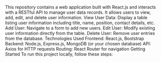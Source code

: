 This repository contains a web application built with React.js and interacts with a RESTful API to manage user data records. It allows users to view, add, edit, and delete user information. View User Data: Display a table listing user information including title, name, position, contact details, etc. Add User: Navigate to a form to add new users. Edit User: Modify existing user information directly from the table. Delete User: Remove user entries from the database. Technologies Used Frontend: React.js, Bootstrap Backend: Node.js, Express.js, MongoDB (or your chosen database) API: Axios for HTTP requests Routing: React Router for navigation Getting Started To run this project locally, follow these steps:
